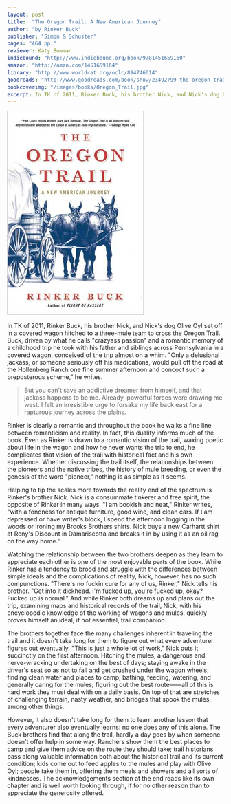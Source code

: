 ```yaml
---
layout: post
title:  "The Oregon Trail: A New American Journey"
author: "by Rinker Buck"
publisher: "Simon & Schuster"
pages: "464 pp."
reviewer: Katy Bowman
indiebound: "http://www.indiebound.org/book/9781451659160"
amazon: "http://amzn.com/1451659164"
library: "http://www.worldcat.org/oclc/894746614"
goodreads: "http://www.goodreads.com/book/show/23492799-the-oregon-trail"
bookcoverimg: "/images/books/Oregon_Trail.jpg"
excerpt: In TK of 2011, Rinker Buck, his brother Nick, and Nick's dog Olive Oyl set off in a covered wagon hitched to a three-mule team to cross the Oregon Trail. Buck, driven by what he calls "crazyass passion" and a romantic memory of a childhood trip he took with his father and siblings across Pennsylvania in a covered wagon, conceived of the trip almost on a whim. "Only a delusional jackass, or someone seriously off his medications, would pull off the road at the Hollenberg Ranch one fine summer afternoon and concoct such a preposterous scheme," he writes.
---
```


[![bookcover](/images/books/Oregon_Trail.jpg "The Oregon Trail")](http://amzn.com/1451659164)

In TK of 2011, Rinker Buck, his brother Nick, and Nick's dog Olive Oyl set off in a covered wagon hitched to a three-mule team to cross the Oregon Trail. Buck, driven by what he calls "crazyass passion" and a romantic memory of a childhood trip he took with his father and siblings across Pennsylvania in a covered wagon, conceived of the trip almost on a whim. "Only a delusional jackass, or someone seriously off his medications, would pull off the road at the Hollenberg Ranch one fine summer afternoon and concoct such a preposterous scheme," he writes.

>But you can't save an addictive dreamer from himself, and that jackass happens to be me. Already, powerful forces were drawing me west. I felt an irresistible urge to forsake my life back east for a rapturous journey across the plains.

Rinker is clearly a romantic and throughout the book he walks a fine line between romanticism and reality. In fact, this duality informs much of the book. Even as Rinker is drawn to a romantic vision of the trail, waxing poetic about life in the wagon and how he never wants the trip to end, he complicates that vision of the trail with historical fact and his own experience. Whether discussing the trail itself, the relationships between the pioneers and the native tribes, the history of mule breeding, or even the genesis of the word "pioneer," nothing is as simple as it seems.

Helping to tip the scales more towards the reality end of the spectrum is Rinker's brother Nick. Nick is a consummate tinkerer and free spirit, the opposite of Rinker in many ways. "I am bookish and neat," Rinker writes, "with a fondness for antique furniture, good wine, and clean cars. If I am depressed or have writer's block, I spend the afternoon logging in the woods or ironing my Brooks Brothers shirts. Nick buys a new Carhartt shirt at Reny's Discount in Damariscotta and breaks it in by using it as an oil rag on the way home."

Watching the relationship between the two brothers deepen as they learn to appreciate each other is one of the most enjoyable parts of the book. While Rinker has a tendency to brood and struggle with the differences between simple ideals and the complications of reality, Nick, however, has no such compunctions. "There's no fuckin cure for any of us, Rinker," Nick tells his brother. "Get into it dickhead. I'm fucked up, you're fucked up, okay? Fucked up is normal." And while Rinker both dreams up and plans out the trip, examining maps and historical records of the trail, Nick, with his encyclopedic knowledge of the working of wagons and mules, quickly proves himself an ideal, if not essential, trail companion.

The brothers together face the many challenges inherent in traveling the trail and it doesn't take long for them to figure out what every adventurer figures out eventually. "This is just a whole lot of work," Nick puts it succinctly on the first afternoon. Hitching the mules, a dangerous and nerve-wracking undertaking on the best of days; staying awake in the driver's seat so as not to fall and get crushed under the wagon wheels; finding clean water and places to camp; bathing, feeding, watering, and generally caring for the mules; figuring out the best route——all of this is hard work they must deal with on a daily basis. On top of that are stretches of challenging terrain, nasty weather, and bridges that spook the mules, among other things.

However, it also doesn't take long for them to learn another lesson that every adventurer also eventually learns: no one does any of this alone. The Buck brothers find that along the trail, hardly a day goes by when someone doesn't offer help in some way. Ranchers show them the best places to camp and give them advice on the route they should take; trail historians pass along valuable information both about the historical trail and its current condition; kids come out to feed apples to the mules and play with Olive Oyl; people take them in, offering them meals and showers and all sorts of kindnesses. The acknowledgements section at the end reads like its own chapter and is well worth looking through, if for no other reason than to appreciate the generosity offered.
